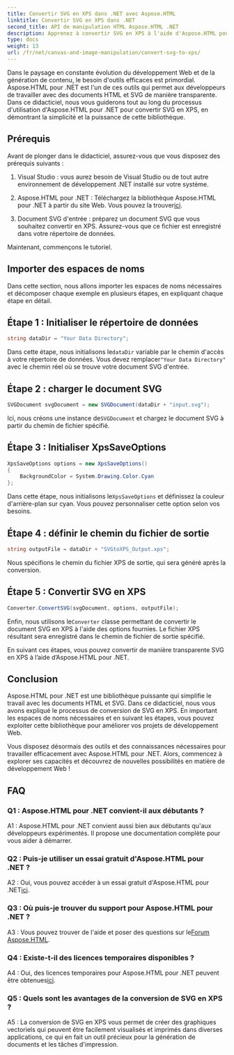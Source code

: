 ```yaml
---
title: Convertir SVG en XPS dans .NET avec Aspose.HTML
linktitle: Convertir SVG en XPS dans .NET
second_title: API de manipulation HTML Aspose.HTML .NET
description: Apprenez à convertir SVG en XPS à l'aide d'Aspose.HTML pour .NET. Boostez votre développement Web avec cette puissante bibliothèque.
type: docs
weight: 13
url: /fr/net/canvas-and-image-manipulation/convert-svg-to-xps/
---
```


Dans le paysage en constante évolution du développement Web et de la génération de contenu, le besoin d'outils efficaces est primordial. Aspose.HTML pour .NET est l'un de ces outils qui permet aux développeurs de travailler avec des documents HTML et SVG de manière transparente. Dans ce didacticiel, nous vous guiderons tout au long du processus d'utilisation d'Aspose.HTML pour .NET pour convertir SVG en XPS, en démontrant la simplicité et la puissance de cette bibliothèque.

## Prérequis

Avant de plonger dans le didacticiel, assurez-vous que vous disposez des prérequis suivants :

1. Visual Studio : vous aurez besoin de Visual Studio ou de tout autre environnement de développement .NET installé sur votre système.

2.  Aspose.HTML pour .NET : Téléchargez la bibliothèque Aspose.HTML pour .NET à partir du site Web. Vous pouvez la trouver[ici](https://releases.aspose.com/html/net/).

3. Document SVG d'entrée : préparez un document SVG que vous souhaitez convertir en XPS. Assurez-vous que ce fichier est enregistré dans votre répertoire de données.

Maintenant, commençons le tutoriel.

## Importer des espaces de noms

Dans cette section, nous allons importer les espaces de noms nécessaires et décomposer chaque exemple en plusieurs étapes, en expliquant chaque étape en détail.

## Étape 1 : Initialiser le répertoire de données

```csharp
string dataDir = "Your Data Directory";
```

 Dans cette étape, nous initialisons le`dataDir` variable par le chemin d'accès à votre répertoire de données. Vous devez remplacer`"Your Data Directory"` avec le chemin réel où se trouve votre document SVG d'entrée.

## Étape 2 : charger le document SVG

```csharp
SVGDocument svgDocument = new SVGDocument(dataDir + "input.svg");
```

Ici, nous créons une instance de`SVGDocument` et chargez le document SVG à partir du chemin de fichier spécifié.

## Étape 3 : Initialiser XpsSaveOptions

```csharp
XpsSaveOptions options = new XpsSaveOptions()
{
    BackgroundColor = System.Drawing.Color.Cyan
};
```

 Dans cette étape, nous initialisons le`XpsSaveOptions` et définissez la couleur d'arrière-plan sur cyan. Vous pouvez personnaliser cette option selon vos besoins.

## Étape 4 : définir le chemin du fichier de sortie

```csharp
string outputFile = dataDir + "SVGtoXPS_Output.xps";
```

Nous spécifions le chemin du fichier XPS de sortie, qui sera généré après la conversion.

## Étape 5 : Convertir SVG en XPS

```csharp
Converter.ConvertSVG(svgDocument, options, outputFile);
```

 Enfin, nous utilisons le`Converter` classe permettant de convertir le document SVG en XPS à l'aide des options fournies. Le fichier XPS résultant sera enregistré dans le chemin de fichier de sortie spécifié.

En suivant ces étapes, vous pouvez convertir de manière transparente SVG en XPS à l’aide d’Aspose.HTML pour .NET.

## Conclusion

Aspose.HTML pour .NET est une bibliothèque puissante qui simplifie le travail avec les documents HTML et SVG. Dans ce didacticiel, nous vous avons expliqué le processus de conversion de SVG en XPS. En important les espaces de noms nécessaires et en suivant les étapes, vous pouvez exploiter cette bibliothèque pour améliorer vos projets de développement Web.

Vous disposez désormais des outils et des connaissances nécessaires pour travailler efficacement avec Aspose.HTML pour .NET. Alors, commencez à explorer ses capacités et découvrez de nouvelles possibilités en matière de développement Web !

## FAQ

### Q1 : Aspose.HTML pour .NET convient-il aux débutants ?

A1 : Aspose.HTML pour .NET convient aussi bien aux débutants qu'aux développeurs expérimentés. Il propose une documentation complète pour vous aider à démarrer.

### Q2 : Puis-je utiliser un essai gratuit d'Aspose.HTML pour .NET ?

 A2 : Oui, vous pouvez accéder à un essai gratuit d'Aspose.HTML pour .NET[ici](https://releases.aspose.com/).

### Q3 : Où puis-je trouver du support pour Aspose.HTML pour .NET ?

 A3 : Vous pouvez trouver de l'aide et poser des questions sur le[Forum Aspose.HTML](https://forum.aspose.com/).

### Q4 : Existe-t-il des licences temporaires disponibles ?

 A4 : Oui, des licences temporaires pour Aspose.HTML pour .NET peuvent être obtenues[ici](https://purchase.aspose.com/temporary-license/).

### Q5 : Quels sont les avantages de la conversion de SVG en XPS ?

A5 : La conversion de SVG en XPS vous permet de créer des graphiques vectoriels qui peuvent être facilement visualisés et imprimés dans diverses applications, ce qui en fait un outil précieux pour la génération de documents et les tâches d'impression.